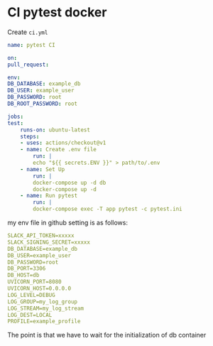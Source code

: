 # CI pytest docker

Create `ci.yml`

```yaml
name: pytest CI

on:
pull_request:

env:
DB_DATABASE: example_db
DB_USER: example_user
DB_PASSWORD: root
DB_ROOT_PASSWORD: root

jobs:
test:
    runs-on: ubuntu-latest
    steps:
    - uses: actions/checkout@v1
    - name: Create .env file
        run: |
        echo "${{ secrets.ENV }}" > path/to/.env
    - name: Set Up
        run: |
        docker-compose up -d db
        docker-compose up -d
    - name: Run pytest
        run: |
        docker-compose exec -T app pytest -c pytest.ini
```


my env file in github setting is as follows:

```yaml
SLACK_API_TOKEN=xxxxx
SLACK_SIGNING_SECRET=xxxxx
DB_DATABASE=example_db
DB_USER=example_user
DB_PASSWORD=root
DB_PORT=3306
DB_HOST=db
UVICORN_PORT=8080
UVICORN_HOST=0.0.0.0
LOG_LEVEL=DEBUG
LOG_GROUP=my_log_group
LOG_STREAM=my_log_stream
LOG_DEST=LOCAL
PROFILE=example_profile
```

The point is that we have to wait for the initialization of db container
